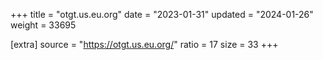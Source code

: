 +++
title = "otgt.us.eu.org"
date = "2023-01-31"
updated = "2024-01-26"
weight = 33695

[extra]
source = "https://otgt.us.eu.org/"
ratio = 17
size = 33
+++
